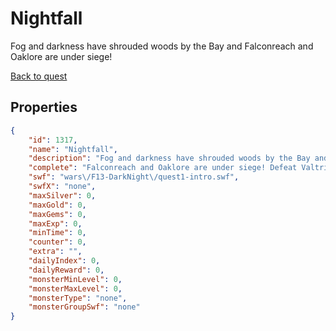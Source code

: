 # Nightfall

Fog and darkness have shrouded woods by the Bay and Falconreach and Oaklore are under siege!

[Back to quest](../quests.md)

## Properties

```json
{
    "id": 1317,
    "name": "Nightfall",
    "description": "Fog and darkness have shrouded woods by the Bay and Falconreach and Oaklore are under siege!",
    "complete": "Falconreach and Oaklore are under siege! Defeat Valtrith's troops and try to find the captured soldiers!",
    "swf": "wars\/F13-DarkNight\/quest1-intro.swf",
    "swfX": "none",
    "maxSilver": 0,
    "maxGold": 0,
    "maxGems": 0,
    "maxExp": 0,
    "minTime": 0,
    "counter": 0,
    "extra": "",
    "dailyIndex": 0,
    "dailyReward": 0,
    "monsterMinLevel": 0,
    "monsterMaxLevel": 0,
    "monsterType": "none",
    "monsterGroupSwf": "none"
}
```

